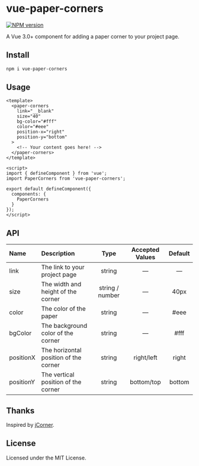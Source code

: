 vue-paper-corners
===

[![NPM version](https://img.shields.io/npm/v/vue-paper-corners?color=a1b858)](https://www.npmjs.com/package/vue-paper-corners)

A Vue 3.0+ component for adding a paper corner to your project page.

## Install

```bash
npm i vue-paper-corners
```

## Usage

```vue
<template>
  <paper-corners
    link="__blank"
    size="40"
    bg-color="#fff"
    color="#eee"
    position-x="right"
    position-y="bottom"
  >
    <!-- Your content goes here! -->
  </paper-corners>
</template>

<script>
import { defineComponent } from 'vue';
import PaperCorners from 'vue-paper-corners';

export default defineComponent({
  components: {
    PaperCorners
  }
});
</script>
```

## API

| Name | Description | Type | Accepted Values | Default |
| :----- | :---- | :----: | :----: | :----: |
| link | The link to your project page | string | — |  — |
| size | The width and height of the corner | string / number | — | 40px |
| color | The color of the paper | string | — | #eee |
| bgColor | The background color of the corner | string | — | #fff |
| positionX | The horizontal position of the corner | string | right/left | right |
| positionY | The vertical position of the corner | string | bottom/top | bottom |

## Thanks

Inspired by [jCorner](https://github.com/Ovilia/jCorner).

## License

Licensed under the MIT License.